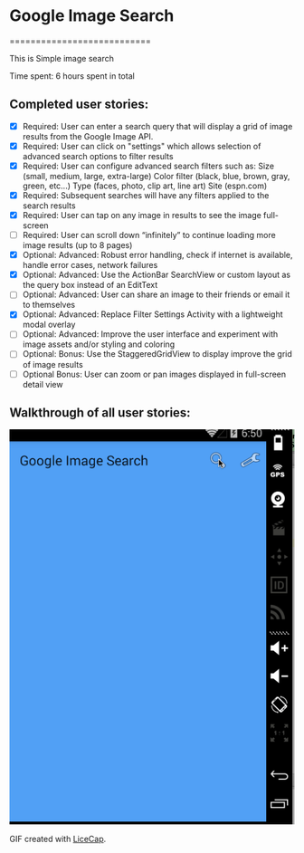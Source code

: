 # Google Image Search
===========================

This is Simple image search

Time spent: 6 hours spent in total

Completed user stories:
-----------

* [X] Required: User can enter a search query that will display a grid of image results from the Google Image API.
* [X] Required: User can click on "settings" which allows selection of advanced search options to filter results
* [X] Required: User can configure advanced search filters such as:
			Size (small, medium, large, extra-large)
			Color filter (black, blue, brown, gray, green, etc...)
			Type (faces, photo, clip art, line art)
			Site (espn.com)
* [X] Required: Subsequent searches will have any filters applied to the search results
* [x] Required: User can tap on any image in results to see the image full-screen
* [ ] Required: User can scroll down “infinitely” to continue loading more image results (up to 8 pages)
* [X] Optional: Advanced: Robust error handling, check if internet is available, handle error cases, network failures
* [X] Optional: Advanced: Use the ActionBar SearchView or custom layout as the query box instead of an EditText
* [ ] Optional: Advanced: User can share an image to their friends or email it to themselves
* [X] Optional: Advanced: Replace Filter Settings Activity with a lightweight modal overlay
* [ ] Optional: Advanced: Improve the user interface and experiment with image assets and/or styling and coloring
* [ ] Optional: Bonus: Use the StaggeredGridView to display improve the grid of image results
* [ ] Optional Bonus: User can zoom or pan images displayed in full-screen detail view
 
Walkthrough of all user stories:
-----------
![Video Walkthrough](walkthrough.gif)

GIF created with [LiceCap](http://www.cockos.com/licecap/).
